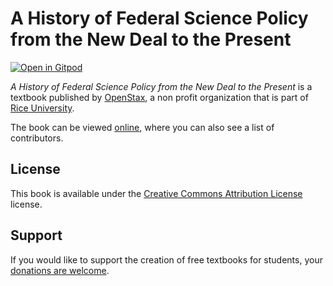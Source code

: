 # A History of Federal Science Policy from the New Deal to the Present

[![Open in Gitpod](https://gitpod.io/button/open-in-gitpod.svg)](https://gitpod.io/from-referrer/)

_A History of Federal Science Policy from the New Deal to the Present_ is a textbook published by [OpenStax](https://openstax.org/), a non profit organization that is part of [Rice University](https://www.rice.edu/).

The book can be viewed [online](https://github.com/cnx-user-books/cnxbook-a-history-of-federal-science-policy-from-the-new-deal-to-the-present/releases/latest), where you can also see a list of contributors.

## License
This book is available under the [Creative Commons Attribution License](./LICENSE) license.

## Support
If you would like to support the creation of free textbooks for students, your [donations are welcome](https://riceconnect.rice.edu/donation/support-openstax-banner).
